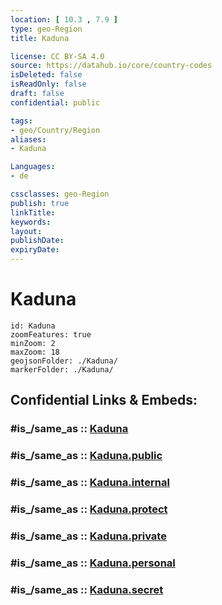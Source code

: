 ```yaml
---
location: [ 10.3 , 7.9 ] 
type: geo-Region
title: Kaduna

license: CC BY-SA 4.0
source: https://datahub.io/core/country-codes
isDeleted: false
isReadOnly: false
draft: false
confidential: public

tags:
- geo/Country/Region
aliases:
- Kaduna

Languages:
- de

cssclasses: geo-Region
publish: true
linkTitle: 
keywords: 
layout: 
publishDate: 
expiryDate: 
---
```


# Kaduna

```leaflet
id: Kaduna
zoomFeatures: true 
minZoom: 2 
maxZoom: 18
geojsonFolder: ./Kaduna/
markerFolder: ./Kaduna/
```


## Confidential Links & Embeds: 

### #is_/same_as :: [Kaduna](/_Standards/Earth/Continent/Africa/Africa~Central/Nigeria/Zones~Nigeria/Nigeria~North-West/Kaduna.md) 

### #is_/same_as :: [Kaduna.public](/_public/Earth/Continent/Africa/Africa~Central/Nigeria/Zones~Nigeria/Nigeria~North-West/Kaduna.public.md) 

### #is_/same_as :: [Kaduna.internal](/_internal/Earth/Continent/Africa/Africa~Central/Nigeria/Zones~Nigeria/Nigeria~North-West/Kaduna.internal.md) 

### #is_/same_as :: [Kaduna.protect](/_protect/Earth/Continent/Africa/Africa~Central/Nigeria/Zones~Nigeria/Nigeria~North-West/Kaduna.protect.md) 

### #is_/same_as :: [Kaduna.private](/_private/Earth/Continent/Africa/Africa~Central/Nigeria/Zones~Nigeria/Nigeria~North-West/Kaduna.private.md) 

### #is_/same_as :: [Kaduna.personal](/_personal/Earth/Continent/Africa/Africa~Central/Nigeria/Zones~Nigeria/Nigeria~North-West/Kaduna.personal.md) 

### #is_/same_as :: [Kaduna.secret](/_secret/Earth/Continent/Africa/Africa~Central/Nigeria/Zones~Nigeria/Nigeria~North-West/Kaduna.secret.md)

